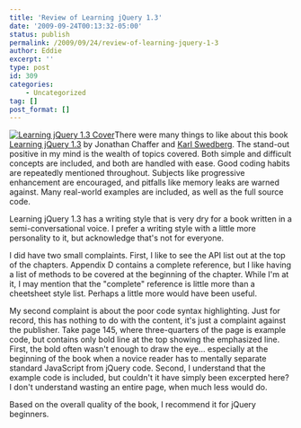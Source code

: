 ```yaml
---
title: 'Review of Learning jQuery 1.3'
date: '2009-09-24T00:13:32-05:00'
status: publish
permalink: /2009/09/24/review-of-learning-jquery-1-3
author: Eddie
excerpt: ''
type: post
id: 309
categories:
    - Uncategorized
tag: []
post_format: []
---
```

[![Learning jQuery 1.3 Cover](/learningjQuery.jpg "Learning jQuery 1.3")](http://www.packtpub.com/learning-jquery-1.3/book)There were many things to like about this book [Learning jQuery 1.3](http://www.packtpub.com/learning-jquery-1.3/book) by Jonathan Chaffer and [Karl Swedberg](http://www.karlswedberg.com/). The stand-out positive in my mind is the wealth of topics covered. Both simple and difficult concepts are included, and both are handled with ease. Good coding habits are repeatedly mentioned throughout. Subjects like progressive enhancement are encouraged, and pitfalls like memory leaks are warned against. Many real-world examples are included, as well as the full source code.

Learning jQuery 1.3 has a writing style that is very dry for a book written in a semi-conversational voice. I prefer a writing style with a little more personality to it, but acknowledge that's not for everyone.

I did have two small complaints. First, I like to see the API list out at the top of the chapters. Appendix D contains a complete reference, but I like having a list of methods to be covered at the beginning of the chapter. While I'm at it, I may mention that the "complete" reference is little more than a cheetsheet style list. Perhaps a little more would have been useful.

My second complaint is about the poor code syntax highlighting. Just for record, this has nothing to do with the content, it's just a complaint against the publisher. Take page 145, where three-quarters of the page is example code, but contains only bold line at the top showing the emphasized line. First, the bold often wasn't enough to draw the eye... especially at the beginning of the book when a novice reader has to mentally separate standard JavaScript from jQuery code. Second, I understand that the example code is included, but couldn't it have simply been excerpted here? I don't understand wasting an entire page, when much less would do.

Based on the overall quality of the book, I recommend it for jQuery beginners.